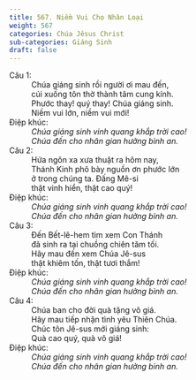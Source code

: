 ```yaml
---
title: 567. Niềm Vui Cho Nhân Loại
weight: 567
categories: Chúa Jêsus Christ
sub-categories: Giáng Sinh
draft: false
---
```

<dl><dt>Câu 1:</dt><dd data-verse="1">Chúa giáng sinh rồi người ơi mau đến, <br/>cúi xuống tôn thờ thành tâm cung kính. <br/>Phước thay! quý thay! Chúa giáng sinh. <br/>Niềm vui lớn, niềm vui mới! </dd><dt>Điệp khúc:</dt><dd data-chorus="1"><em>Chúa giáng sinh vinh quang khắp trời cao! <br/>Chúa đến cho nhân gian hưởng bình an. </em></dd><dt>Câu 2:</dt><dd data-verse="2">Hứa ngôn xa xưa thuật ra hôm nay, <br/>Thánh Kinh phô bày nguồn ơn phước lớn <br/>ở trong chúng ta. Đấng Mê-si <br/>thật vinh hiển, thật cao quý! </dd><dt>Điệp khúc:</dt><dd data-chorus="1"><em>Chúa giáng sinh vinh quang khắp trời cao! <br/>Chúa đến cho nhân gian hưởng bình an. </em></dd><dt>Câu 3:</dt><dd data-verse="3">Đến Bết-lê-hem tìm xem Con Thánh <br/>đã sinh ra tại chuồng chiên tăm tối. <br/>Hãy mau đến xem Chúa Jê-sus <br/>thật khiêm tốn, thật tươi thắm! </dd><dt>Điệp khúc:</dt><dd data-chorus="1"><em>Chúa giáng sinh vinh quang khắp trời cao! <br/>Chúa đến cho nhân gian hưởng bình an. </em></dd><dt>Câu 4:</dt><dd data-verse="4">Chúa ban cho đời quà tặng vô giá. <br/>Hãy mau tiếp nhận tình yêu Thiên Chúa. <br/>Chúc tôn Jê-sus mới giáng sinh: <br/>Quà cao quý, quà vô giá! </dd><dt>Điệp khúc:</dt><dd data-chorus="1"><em>Chúa giáng sinh vinh quang khắp trời cao! <br/>Chúa đến cho nhân gian hưởng bình an. </em></dd></dl>